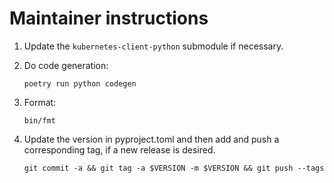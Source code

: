 # Maintainer instructions

1. Update the `kubernetes-client-python` submodule if necessary.

2. Do code generation:

   ```
   poetry run python codegen
   ```

3. Format:

   ```
   bin/fmt
   ```

4. Update the version in pyproject.toml and then add and push a corresponding
   tag, if a new release is desired.

   ```
   git commit -a && git tag -a $VERSION -m $VERSION && git push --tags
   ```
